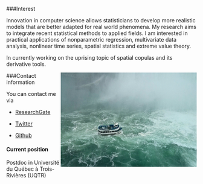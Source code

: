 <!-- Section -->

###Interest  

Innovation in computer science allows statisticians to develop more realistic models that are better adapted for real world phenomena. 
My research aims to integrate recent statistical methods to applied fields. 
I am interested in practical applications of nonparametric regression, multivariate data analysis, nonlinear time series, spatial statistics and extreme value theory.

In currently working on the uprising topic of spatial copulas and its derivative tools.
    
<img src="files/niagara.jpg" alt='Niagara boat'
  style='width:360px;height:250px;float:right;'>
      
###Contact information
 
You can contact me via

- [ResearchGate](http://www.researchgate.net/profile/Martin_Durocher)
 
- [Twitter](https://twitter.com/martindurocher3)

- [Github](https://github.com/martindurocher)

#### Current position
   
Postdoc in Université du Québec à Trois-Rivières (UQTR) 
